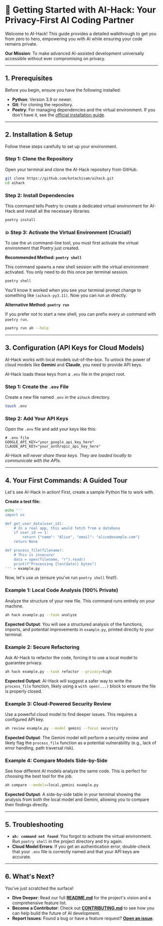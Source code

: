 # 🚀 Getting Started with AI-Hack: Your Privacy-First AI Coding Partner

Welcome to AI-Hack! This guide provides a detailed walkthrough to get you from zero to hero, empowering you with AI while ensuring your code remains private.

**Our Mission**: To make advanced AI-assisted development universally accessible without ever compromising on privacy.

---

## 1. Prerequisites

Before you begin, ensure you have the following installed:

* **Python**: Version 3.9 or newer.
* **Git**: For cloning the repository.
* **Poetry**: For managing dependencies and the virtual environment. If you don't have it, see the [official installation guide](https://python-poetry.org/docs/#installation).

---

## 2. Installation & Setup

Follow these steps carefully to set up your environment.

### Step 1: Clone the Repository

Open your terminal and clone the AI-Hack repository from GitHub.

```bash
git clone https://github.com/kotachisam/aihack.git
cd aihack
```

### Step 2: Install Dependencies

This command tells Poetry to create a dedicated virtual environment for AI-Hack and install all the necessary libraries.

```bash
poetry install
```

### 💥 Step 3: Activate the Virtual Environment (Crucial!)

To use the `ah` command-line tool, you must first activate the virtual environment that Poetry just created.

**Recommended Method: `poetry shell`**

This command spawns a new shell session with the virtual environment activated. You only need to do this once per terminal session.

```bash
poetry shell
```

You'll know it worked when you see your terminal prompt change to something like `(aihack-py3.11)`. Now you can run `ah` directly.

**Alternative Method: `poetry run`**

If you prefer not to start a new shell, you can prefix every `ah` command with `poetry run`.

```bash
poetry run ah --help
```

---

## 3. Configuration (API Keys for Cloud Models)

AI-Hack works with local models out-of-the-box. To unlock the power of cloud models like **Gemini** and **Claude**, you need to provide API keys.

AI-Hack loads these keys from a `.env` file in the project root.

### Step 1: Create the `.env` File

Create a new file named `.env` in the `aihack` directory.

```bash
touch .env
```

### Step 2: Add Your API Keys

Open the `.env` file and add your keys like this:

```env
# .env file
GOOGLE_API_KEY="your_google_api_key_here"
CLAUDE_API_KEY="your_anthropic_api_key_here"
```

*AI-Hack will never share these keys. They are loaded locally to communicate with the APIs.*

---

## 4. Your First Commands: A Guided Tour

Let's see AI-Hack in action! First, create a sample Python file to work with.

**Create a test file:**

```bash
echo '''
import os

def get_user_data(user_id):
    # In a real app, this would fetch from a database
    if user_id == 1:
        return {"name": "Alice", "email": "alice@example.com"}
    return None

def process_file(filename):
    # This is insecure!
    data = open(filename, "r").read()
    print(f"Processing {len(data)} bytes")
''' > example.py
```

Now, let's use `ah` (ensure you've run `poetry shell` first!).

### Example 1: Local Code Analysis (100% Private)

Analyze the structure of your new file. This command runs entirely on your machine.

```bash
ah hack example.py --task analyze
```

**Expected Output**: You will see a structured analysis of the functions, imports, and potential improvements in `example.py`, printed directly to your terminal.

### Example 2: Secure Refactoring

Ask AI-Hack to refactor the code, forcing it to use a local model to guarantee privacy.

```bash
ah hack example.py --task refactor --privacy=high
```

**Expected Output**: AI-Hack will suggest a safer way to write the `process_file` function, likely using a `with open(...)` block to ensure the file is properly closed.

### Example 3: Cloud-Powered Security Review

Use a powerful cloud model to find deeper issues. This requires a configured API key.

```bash
ah review example.py --model gemini --focus security
```

**Expected Output**: The Gemini model will perform a security review and likely flag the `process_file` function as a potential vulnerability (e.g., lack of error handling, path traversal risk).

### Example 4: Compare Models Side-by-Side

See how different AI models analyze the same code. This is perfect for choosing the best tool for the job.

```bash
ah compare --models=local,gemini example.py
```

**Expected Output**: A side-by-side table in your terminal showing the analysis from both the local model and Gemini, allowing you to compare their findings directly.

---

## 5. Troubleshooting

* **`ah: command not found`**: You forgot to activate the virtual environment. Run `poetry shell` in the project directory and try again.
* **Cloud Model Errors**: If you get an authentication error, double-check that your `.env` file is correctly named and that your API keys are accurate.

---

## 6. What's Next?

You've just scratched the surface!

* **Dive Deeper**: Read our full **[README.md](README.md)** for the project's vision and a comprehensive feature list.
* **Become a Contributor**: Check out **[CONTRIBUTING.md](CONTRIBUTING.md)** to see how you can help build the future of AI development.
* **Report Issues**: Found a bug or have a feature request? **[Open an issue](https://github.com/kotachisam/aihack/issues)**.
